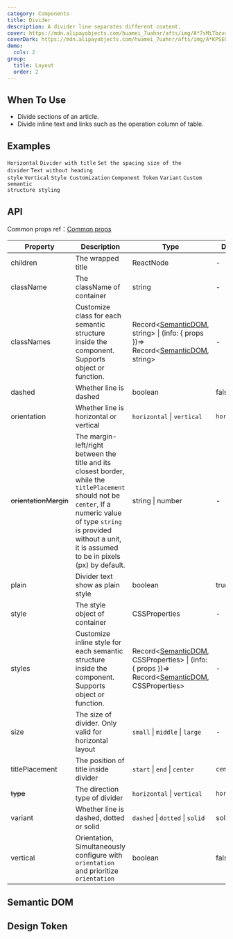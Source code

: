 ```yaml
---
category: Components
title: Divider
description: A divider line separates different content.
cover: https://mdn.alipayobjects.com/huamei_7uahnr/afts/img/A*7sMiTbzvaDoAAAAAAAAAAAAADrJ8AQ/original
coverDark: https://mdn.alipayobjects.com/huamei_7uahnr/afts/img/A*KPSEQ74PLg4AAAAAAAAAAAAADrJ8AQ/original
demo:
  cols: 2
group:
  title: Layout
  order: 2
---
```


## When To Use

- Divide sections of an article.
- Divide inline text and links such as the operation column of table.

## Examples

<!-- prettier-ignore -->
<code src="./demo/horizontal.tsx">Horizontal</code>
<code src="./demo/with-text.tsx">Divider with title</code>
<code src="./demo/size.tsx" version="5.25.0">Set the spacing size of the divider</code>
<code src="./demo/plain.tsx">Text without heading style</code>
<code src="./demo/vertical.tsx">Vertical</code>
<code src="./demo/customize-style.tsx" debug>Style Customization</code>
<code src="./demo/component-token.tsx" debug>Component Token</code>
<code src="./demo/variant.tsx">Variant</code>
<code src="./demo/style-class.tsx" version="6.0.0">Custom semantic structure styling</code>

## API

Common props ref：[Common props](/docs/react/common-props)

| Property | Description | Type | Default | Version |
| --- | --- | --- | --- | --- |
| children | The wrapped title | ReactNode | - |  |
| className | The className of container | string | - |  |
| classNames | Customize class for each semantic structure inside the component. Supports object or function. | Record<[SemanticDOM](#semantic-dom), string> \| (info: { props })=> Record<[SemanticDOM](#semantic-dom), string> | - |  |
| dashed | Whether line is dashed | boolean | false |  |
| orientation | Whether line is horizontal or vertical | `horizontal` \| `vertical` | `horizontal` | - |
| ~~orientationMargin~~ | The margin-left/right between the title and its closest border, while the `titlePlacement` should not be `center`, If a numeric value of type `string` is provided without a unit, it is assumed to be in pixels (px) by default. | string \| number | - |  |
| plain | Divider text show as plain style | boolean | true | 4.2.0 |
| style | The style object of container | CSSProperties | - |  |
| styles | Customize inline style for each semantic structure inside the component. Supports object or function. | Record<[SemanticDOM](#semantic-dom), CSSProperties> \| (info: { props })=> Record<[SemanticDOM](#semantic-dom), CSSProperties> | - | 5.4.0 |
| size | The size of divider. Only valid for horizontal layout | `small` \| `middle` \| `large` | - | 5.25.0 |
| titlePlacement | The position of title inside divider | `start` \| `end` \| `center` | `center` | - |
| ~~type~~ | The direction type of divider | `horizontal` \| `vertical` | `horizontal` | - |
| variant | Whether line is dashed, dotted or solid | `dashed` \| `dotted` \| `solid` | solid | 5.20.0 |
| vertical | Orientation, Simultaneously configure with `orientation` and prioritize `orientation` | boolean | false | - |

## Semantic DOM

<code src="./demo/_semantic.tsx" simplify="true"></code>

## Design Token

<ComponentTokenTable component="Divider"></ComponentTokenTable>
